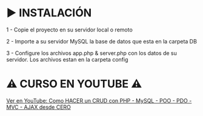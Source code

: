 # ▶️ INSTALACIÓN
<p>1 - Copie el proyecto en su servidor local o remoto</p>
<p>2 - Importe a su servidor MySQL la base de datos que esta en la carpeta DB</p>
<p>3 - Configure los archivos app.php & server.php con los datos de su servidor. Los archivos estan en la carpeta config</p>

# ⚠️ CURSO EN YOUTUBE ⚠️
<a href="https://youtube.com/playlist?list=PLH_tVOsiVGzl-l_yDiedZyOKZSUayupki" target="_blank">Ver en YouTube: Como HACER un CRUD con PHP - MySQL - POO - PDO - MVC - AJAX desde CERO</a>